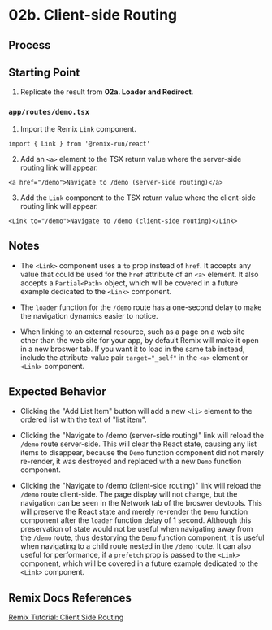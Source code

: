 # 02b. Client-side Routing

## Process

## Starting Point

1. Replicate the result from **02a. Loader and Redirect**.

### `app/routes/demo.tsx`

1. Import the Remix `Link` component.

```tsx
import { Link } from '@remix-run/react'
```

2. Add an `<a>` element to the TSX return value where the server-side routing link will appear.

```tsx
<a href="/demo">Navigate to /demo (server-side routing)</a>
```

3. Add the `Link` component to the TSX return value where the client-side routing link will appear.

```tsx
<Link to="/demo">Navigate to /demo (client-side routing)</Link>
```

## Notes

- The `<Link>` component uses a `to` prop instead of `href`. It accepts any value that could be used for the `href` attribute of an `<a>` element. It also accepts a `Partial<Path>` object, which will be covered in a future example dedicated to the `<Link>` component.

- The `loader` function for the `/demo` route has a one-second delay to make the navigation dynamics easier to notice.

- When linking to an external resource, such as a page on a web site other than the web site for your app, by default Remix will make it open in a new broswer tab. If you want it to load in the same tab instead, include the attribute-value pair `target="_self"` in the `<a>` element or `<Link>` component.

## Expected Behavior

- Clicking the "Add List Item" button will add a new `<li>` element to the ordered list with the text of "list item".

- Clicking the "Navigate to /demo (server-side routing)" link will reload the `/demo` route server-side. This will clear the React state, causing any list items to disappear, because the `Demo` function component did not merely re-render, it was destroyed and replaced with a new `Demo` function component.

- Clicking the "Navigate to /demo (client-side routing)" link will reload the `/demo` route client-side. The page display will not change, but the navigation can be seen in the Network tab of the broswer devtools. This will preserve the React state and merely re-render the `Demo` function component after the `loader` function delay of 1 second. Although this preservation of state would not be useful when navigating away from the `/demo` route, thus destorying the `Demo` function component, it is useful when navigating to a child route nested in the `/demo` route. It can also useful for performance, if a `prefetch` prop is passed to the `<Link>` component, which will be covered in a future example dedicated to the `<Link>` component.

## Remix Docs References

[Remix Tutorial: Client Side Routing](https://remix.run/docs/en/main/start/tutorial#client-side-routing)
